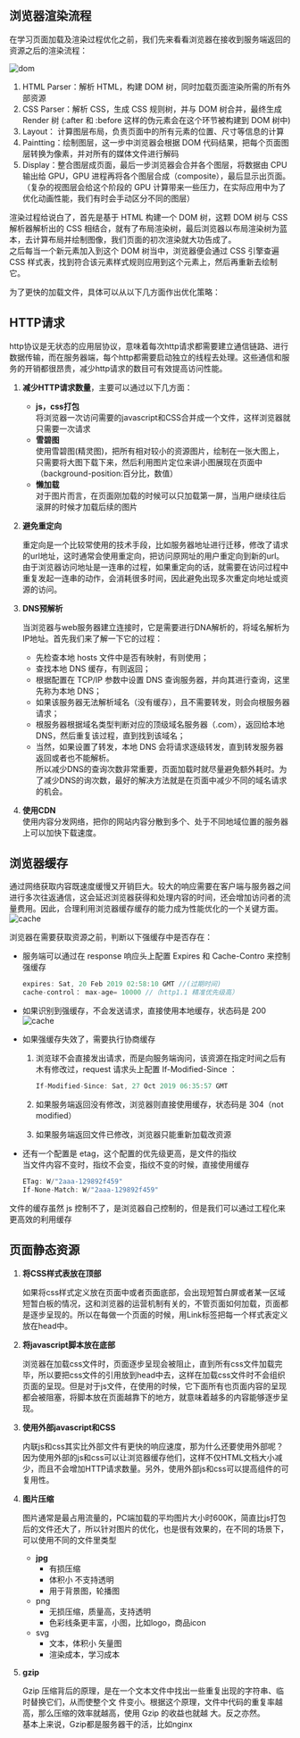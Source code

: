 
## 浏览器渲染流程

在学习页面加载及渲染过程优化之前，我们先来看看浏览器在接收到服务端返回的资源之后的渲染流程：

![dom](/img/perOpt/dom.png)

1. HTML Parser：解析 HTML，构建 DOM 树，同时加载页面渲染所需的所有外部资源
2. CSS Parser：解析 CSS，生成 CSS 规则树，并与 DOM 树合并，最终生成 Render 树 (:after 和 :before 这样的伪元素会在这个环节被构建到 DOM 树中)
3. Layout： 计算图层布局，负责页面中的所有元素的位置、尺寸等信息的计算
4. Paintting：绘制图层，这一步中浏览器会根据 DOM 代码结果，把每个页面图层转换为像素，并对所有的媒体文件进行解码
5. Display：整合图层成页面，最后一步浏览器会合并各个图层，将数据由 CPU 输出给 GPU，GPU 进程再将各个图层合成（composite），最后显示出页面。（复杂的视图层会给这个阶段的 GPU 计算带来一些压力，在实际应用中为了优化动画性能，我们有时会手动区分不同的图层）

渲染过程给说白了，首先是基于 HTML 构建一个 DOM 树，这颗 DOM 树与 CSS 解析器解析出的 CSS 相结合，就有了布局渲染树，最后浏览器以布局渲染树为蓝本，去计算布局并绘制图像，我们页面的初次渲染就大功告成了。  
之后每当一个新元素加入到这个 DOM 树当中，浏览器便会通过 CSS 引擎查遍 CSS 样式表，找到符合该元素样式规则应用到这个元素上，然后再重新去绘制它。

为了更快的加载文件，具体可以从以下几方面作出优化策略：

## HTTP请求

http协议是无状态的应用层协议，意味着每次http请求都需要建立通信链路、进行数据传输，而在服务器端，每个http都需要启动独立的线程去处理。这些通信和服务的开销都很昂贵，减少http请求的数目可有效提高访问性能。

1. **减少HTTP请求数量**，主要可以通过以下几方面：

    + **js，css打包**  
    将浏览器一次访问需要的javascript和CSS合并成一个文件，这样浏览器就只需要一次请求
    + **雪碧图**  
    使用雪碧图(精灵图)，把所有相对较小的资源图片，绘制在一张大图上，只需要将大图下载下来，然后利用图片定位来讲小图展现在页面中（background-position:百分比，数值）
    + **懒加载**  
    对于图片而言，在页面刚加载的时候可以只加载第一屏，当用户继续往后滚屏的时候才加载后续的图片

2. **避免重定向**  

    重定向是一个比较常使用的技术手段，比如服务器地址进行迁移，修改了请求的url地址，这时通常会使用重定向，把访问原网址的用户重定向到新的url。  
    由于浏览器访问地址是一连串的过程，如果重定向的话，就需要在访问过程中重复发起一连串的动作，会消耗很多时间，因此避免出现多次重定向地址或资源的访问。
3. **DNS预解析**

    当浏览器与web服务器建立连接时，它是需要进行DNA解析的，将域名解析为IP地址。首先我们来了解一下它的过程：
    + 先检查本地 hosts 文件中是否有映射，有则使用；
    + 查找本地 DNS 缓存，有则返回；
    + 根据配置在 TCP/IP 参数中设置 DNS 查询服务器，并向其进行查询，这里先称为本地 DNS；
    + 如果该服务器无法解析域名（没有缓存），且不需要转发，则会向根服务器请求；
    + 根服务器根据域名类型判断对应的顶级域名服务器（.com），返回给本地 DNS，然后重复该过程，直到找到该域名；
    + 当然，如果设置了转发，本地 DNS 会将请求逐级转发，直到转发服务器返回或者也不能解析。  
所以减少DNS的查询次数非常重要，页面加载时就尽量避免额外耗时。为了减少DNS的询次数，最好的解决方法就是在页面中减少不同的域名请求的机会。  
4. **使用CDN**  
使用内容分发网络，把你的网站内容分散到多个、处于不同地域位置的服务器上可以加快下载速度。

## 浏览器缓存

通过⽹络获取内容既速度缓慢⼜开销巨⼤。较⼤的响应需要在客户端与服务器之间进⾏多次往返通信，这会延迟浏览器获得和处理内容的时间，还会增加访问者的流量费⽤。因此，合理利⽤浏览器缓存缓存的能⼒成为性能优化的⼀个关键⽅⾯。  
![cache](/img/netpro/cache.png)

浏览器在需要获取资源之前，判断以下强缓存中是否存在：

+ 服务端可以通过在 response 响应头上配置 Expires 和 Cache-Contro 来控制强缓存  

    ```js
    expires: Sat, 20 Feb 2019 02:58:10 GMT //(过期时间)
    cache-control： max-age= 10000 //（http1.1 精准优先级高）
    ```

+ 如果识别到强缓存，不会发送请求，直接使用本地缓存，状态码是 200
    ![cache](/img/netpro/fromcache.png)

+ 如果强缓存失效了，需要执⾏协商缓存  
    1. 浏览球不会直接发出请求，而是向服务端询问，该资源在指定时间之后有木有修改过，request 请求头上配置 If-Modified-Since ：

        ```js
        If-Modified-Since: Sat, 27 Oct 2019 06:35:57 GMT
        ```

    2. 如果服务端返回没有修改，浏览器则直接使用缓存，状态码是 304（not modified）
    3. 如果服务端返回文件已修改，浏览器只能重新加载改资源

+ 还有一个配置是 etag，这个配置的优先级更高，是文件的指纹  
当文件内容不变时，指纹不会变，指纹不变的时候，直接使用缓存

    ```js
    ETag: W/"2aaa-129892f459"
    If-None-Match: W/"2aaa-129892f459"
    ```

文件的缓存虽然 js 控制不了，是浏览器自己控制的，但是我们可以通过工程化来更高效的利用缓存

## 页面静态资源

1. **将CSS样式表放在顶部**  

    如果将css样式定义放在页面中或者页面底部，会出现短暂白屏或者某一区域短暂白板的情况，这和浏览器的运营机制有关的，不管页面如何加载，页面都是逐步呈现的。所以在每做一个页面的时候，用Link标签把每一个样式表定义放在head中。

2. **将javascript脚本放在底部**  

    浏览器在加载css文件时，页面逐步呈现会被阻止，直到所有css文件加载完毕，所以要把css文件的引用放到head中去，这样在加载css文件时不会组织页面的呈现。但是对于js文件，在使用的时候，它下面所有也页面内容的呈现都会被阻塞，将脚本放在页面越靠下的地方，就意味着越多的内容能够逐步呈现。

3. **使用外部javascript和CSS**  

    内联js和css其实比外部文件有更快的响应速度，那为什么还要使用外部呢？因为使用外部的js和css可以让浏览器缓存他们，这样不仅HTML文档大小减少，而且不会增加HTTP请求数量。另外，使用外部js和css可以提高组件的可复用性。

4. **图⽚压缩**  

    图⽚通常是最占⽤流量的，PC端加载的平均图⽚⼤⼩时600K，简直⽐js打包后的⽂件还⼤了，所以针对图⽚的优化，也是很有效果的，在不同的场景下，可以使⽤不同的⽂件⾥类型

    + **jpg**  
        + 有损压缩
        + 体积⼩ 不⽀持透明
        + ⽤于背景图，轮播图
    + png
        + ⽆损压缩，质量⾼，⽀持透明
        + ⾊彩线条更丰富，⼩图，⽐如logo，商品icon
    + svg
        + ⽂本，体积⼩ ⽮量图
        + 渲染成本，学习成本

5. **gzip**

    Gzip 压缩背后的原理，是在⼀个⽂本⽂件中找出⼀些重复出现的字符串、临时替换它们，从⽽使整个⽂
件变⼩。根据这个原理，⽂件中代码的重复率越⾼，那么压缩的效率就越⾼，使⽤ Gzip 的收益也就越
⼤。反之亦然。  
基本上来说，Gzip都是服务器⼲的活，⽐如nginx
